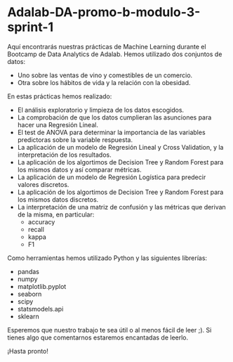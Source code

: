 # Adalab-DA-promo-b-modulo-3-sprint-1


Aquí encontrarás nuestras prácticas de Machine Learning durante el Bootcamp de Data Analytics de Adalab.
Hemos utilizado dos conjuntos de datos:
* Uno sobre las ventas de vino y comestibles de un comercio.
* Otra sobre los hábitos de vida y la relación con la obesidad.

En estas prácticas hemos realizado:
* El análisis exploratorio y limpieza de los datos escogidos.
* La comprobación de que los datos cumplieran las asunciones para hacer una Regresión Lineal.
* El test de ANOVA para determinar la importancia de las variables predictoras sobre la variable respuesta.
* La aplicación de un modelo de Regresión Lineal y Cross Validation, y la interpretación de los resultados.
* La aplicación de los algortimos de Decision Tree y Random Forest para los mismos datos y así comparar métricas.
* La aplicación de un modelo de Regresión Logística para predecir valores discretos.
* La aplicación de los algortimos de Decision Tree y Random Forest para los mismos datos discretos.
* La interpretación de una matriz de confusión y las métricas que derivan de la misma, en particular:
    * accuracy
    * recall
    * kappa
    * F1

Como herramientas hemos utilizado Python y las siguientes librerías:
* pandas
* numpy
* matplotlib.pyplot
* seaborn
* scipy
* statsmodels.api
* sklearn

Esperemos que nuestro trabajo te sea útil o al menos fácil de leer ;). 
Si tienes algo que comentarnos estaremos encantadas de leerlo.

¡Hasta pronto!
